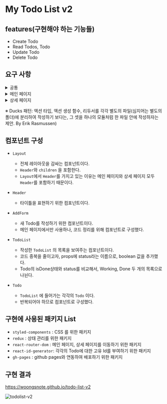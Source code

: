 # My Todo List v2

## features(구현해야 하는 기능들)

- Create Todo
- Read Todos, Todo
- Update Todo
- Delete Todo

## 요구 사항

<details>
<summary>공통</summary>

- todos 데이터는 리덕스를 사용해서 전역으로 상태를 관리.
- todos 모듈은 `Ducks 패턴` 으로 구현.
- 컴포넌트 구조는 자유롭게 구현.
</details>

<details>
<summary>메인 페이지</summary>

- 디자인과 화면 구성은 자유롭게 구현.
- Todo의 상태에 "완료"그룹과 "진행중" 그룹을 나뉘어서 보이도록 구현.
- Todo를 추가하면 제목 `input` 과 내용 `input`은 다시 빈 값이 되도록 구현.
- input에 값이 있는 상태에서 상세 페이지로 이동하는 경우, input의 value가 초기화 되도록 구현.
- Todo의 완료 상태가 `true` 이면, 상태 버튼의 라벨을 취소, `false`이면 라벨을 "완료"로 보이도록 구현.
- 전체 화면의 최대 넓이는 `1200px`, 최소 넓이는 `800px`로 제한하고, 컨텐츠를 화면의 가운데로 배치.
- `상세보기` 클릭하면 Todo의 상세 페이지로 이동.

</details>

<details>
<summary>상세 페이지</summary>

- 상세 페이지의 디자인과 화면 구성은 자유롭게 구현하되, 아래 요소들은 보여야 합니다.

  - Todo의 ID
  - Todo의 제목
  - Todo의 내용
  - `이전으로` 버튼
    - `이전으로` 버튼을 구현하고, `이전으로` 버튼을 클릭하면, 리스트 화면으로 되돌아감.

- 제한 사항
  - map을 사용할 때, 반드시 key 를 넣어아 하며, `map`의 `index` 사용을 금지합니다.
  - Todo Id 생성 시, `todos.length` 를 사용해서 생성하지 않습니다.
  - `todos.length`를 사용해서 id 생성 시 발생할 수 있는 문제점:

 </details>

※ Ducks 패턴: 액션 타입, 액션 생성 함수, 리듀서를 각각 별도의 파일(심지어는 별도의 폴더)에 분리하여 작성하기 보다는, 그 셋을 하나의 모듈처럼 한 파일 안에 작성하자는 제안. By Erik Rasmussen)

## 컴포넌트 구성

- `Layout`

  - 전체 레이아웃을 감싸는 컴포넌트이다.
  - `Header`와 `children` 을 포함한다.
  - `Layout`에서 `Header`를 가지고 있는 이유는 메인 페이지와 상세 페이지 모두 `Header`를 포함하기 때문이다.

- `Header`

  - 타이틀을 표현하기 위한 컴포넌트이다.

- `AddForm`

  - 새 Todo를 작성하기 위한 컴포넌트이다.
  - 메인 페이지에서만 사용하나, 코드 정리를 위해 컴포넌트로 구성했다.

- `TodoList`

  - 작성한 `TodoList` 의 목록을 보여주는 컴포넌트이다.
  - 코드 중복을 줄이고자, props에 status라는 이름으로, boolean 값을 추가했다.
  - Todo의 isDone상태와 status를 비교해서, Working, Done 두 개의 목록으로 나뉜다.

- `Todo`

  - `TodoList` 에 들어가는 각각의 `Todo` 이다.
  - 반복되어야 하므로 컴포넌트로 구성했다.

## 구현에 사용된 패키지 List

- `styled-components` : CSS 를 위한 패키지
- `redux` : 상태 관리를 위한 패키지
- `react-router-dom` : 메인 페이지, 상세 페이지를 이동하기 위한 패키지
- `react-id-generator`: 각각의 Todo에 대한 고유 Id를 부여하기 위한 패키지
- `gh-pages` : github pages와 연동하여 배포하기 위한 패키지

## 구현 결과

https://woongsnote.github.io/todo-list-v2

![todolist-v2](https://user-images.githubusercontent.com/83802168/185730580-826735d1-962d-4409-a443-ab657a29ff2b.gif)
